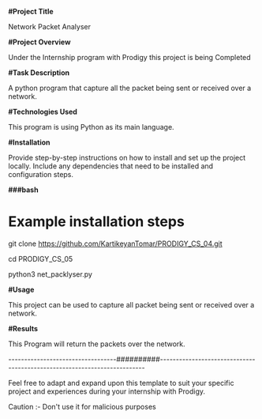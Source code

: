 **#Project Title**

Network Packet Analyser 

**#Project Overview**

Under the Internship program with Prodigy this project is being Completed

**#Task Description**

A python program that capture all the packet being sent or received over a network.

**#Technologies Used**

This program is using Python as its main language.

**#Installation**

Provide step-by-step instructions on how to install and set up the project locally. Include any dependencies that need to be installed and configuration steps.

**###bash**

# Example installation steps

git clone https://github.com/KartikeyanTomar/PRODIGY_CS_04.git

cd PRODIGY_CS_05

python3 net_packlyser.py


**#Usage**

This project can be used to capture all packet being sent or received over a network.


**#Results**

This Program will return the packets over the network.


----------------------------------##########-------------------------------------------------------------------------


Feel free to adapt and expand upon this template to suit your specific project and experiences during your internship with Prodigy.


Caution :- Don't use it for malicious purposes
